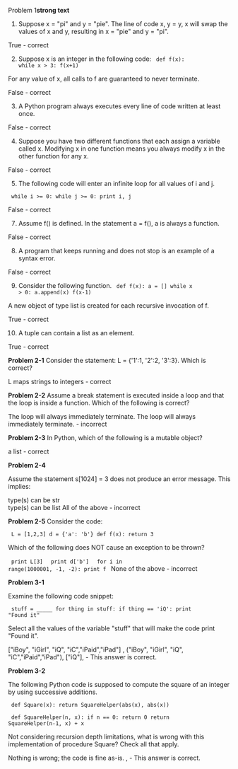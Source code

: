 Problem 1**strong text**

1) Suppose x = "pi" and y = "pie". The line of code x, y = y, x will swap the values of x and y, resulting in x = "pie" and y = "pi".

 True - correct 

2) Suppose x is an integer in the following code:
<code> def f(x):
    while x > 3:
        f(x+1) </code>

For any value of x, all calls to f are guaranteed to never terminate.

False - correct

3) A Python program always executes every line of code written at least once.

False - correct

4) Suppose you have two different functions that each assign a variable called x. Modifying x in one function means you always modify x in the other function for any x.

False - correct

5) The following code will enter an infinite loop for all values of i and j.

<code> while i >= 0:
    while j >= 0:
        print i, j </code>
        
False - correct

7) Assume f() is defined. In the statement a = f(), a is always a function.

False - correct

8) A program that keeps running and does not stop is an example of a syntax error.

False - correct

9) Consider the following function.
<code> def f(x):
    a = []
    while x > 0:
        a.append(x)
        f(x-1) </code>

A new object of type list is created for each recursive invocation of f.

True - correct 

10) A tuple can contain a list as an element.

True  - correct 

**Problem 2-1**
Consider the statement: L = {'1':1, '2':2, '3':3}. Which is correct?

L maps strings to integers - correct

**Problem 2-2**
Assume a break statement is executed inside a loop and that the loop is inside a function. Which of the following is correct?

 The loop will always immediately terminate. The loop will always immediately terminate. - incorrect  
 
**Problem 2-3**
In Python, which of the following is a mutable object?

 a list - correct  
 
**Problem 2-4**

Assume the statement s[1024] = 3 does not produce an error message. This implies:

 type(s) can be str  
 type(s) can be list 
 All of the above - incorrect

**Problem 2-5**
Consider the code:

<code> L = [1,2,3]
d = {'a': 'b'}
def f(x):
    return 3 </code>
    
Which of the following does NOT cause an exception to be thrown?

<code> print L[3] </code> 
<code> print d['b'] </code>
<code> for i in range(1000001, -1, -2):
    print f </code>
None of the above - incorrect

**Problem 3-1**

Examine the following code snippet:

  <code> stuff  = _____
  for thing in stuff:
        if thing == 'iQ':
           print "Found it" </code>
           
Select all the values of the variable "stuff" that will make the code print "Found it".

["iBoy", "iGirl", "iQ", "iC","iPaid","iPad"]
, ("iBoy", "iGirl", "iQ", "iC","iPaid","iPad"), 
["iQ"], - This answer is correct.

**Problem 3-2**

The following Python code is supposed to compute the square of an integer by using successive additions.

<code> def Square(x):
    return SquareHelper(abs(x), abs(x)) </code>

<code> def SquareHelper(n, x):
    if n == 0:
        return 0
    return SquareHelper(n-1, x) + x </code>
    
Not considering recursion depth limitations, what is wrong with this implementation of procedure Square? Check all that apply.

Nothing is wrong; the code is fine as-is. , - This answer is correct.
